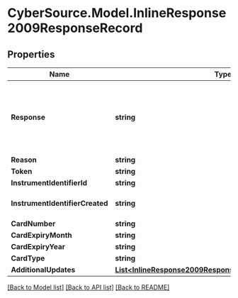 # CyberSource.Model.InlineResponse2009ResponseRecord
## Properties

Name | Type | Description | Notes
------------ | ------------- | ------------- | -------------
**Response** | **string** | Valid Values:   * NAN   * NED   * ACL   * CCH   * CUR   * NUP   * UNA   * ERR   * DEC  | [optional] 
**Reason** | **string** |  | [optional] 
**Token** | **string** |  | [optional] 
**InstrumentIdentifierId** | **string** |  | [optional] 
**InstrumentIdentifierCreated** | **string** | Valid Values:   * true   * false  | [optional] 
**CardNumber** | **string** |  | [optional] 
**CardExpiryMonth** | **string** |  | [optional] 
**CardExpiryYear** | **string** |  | [optional] 
**CardType** | **string** |  | [optional] 
**AdditionalUpdates** | [**List&lt;InlineResponse2009ResponseRecordAdditionalUpdates&gt;**](InlineResponse2009ResponseRecordAdditionalUpdates.md) |  | [optional] 

[[Back to Model list]](../README.md#documentation-for-models) [[Back to API list]](../README.md#documentation-for-api-endpoints) [[Back to README]](../README.md)

